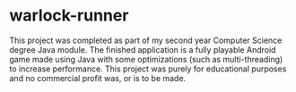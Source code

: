 # warlock-runner
This project was completed as part of my second year Computer Science degree Java module. The finished application is a fully playable Android game made using Java with some optimizations (such as multi-threading) to increase performance. This project was purely for educational purposes and no commercial profit was, or is to be made.
